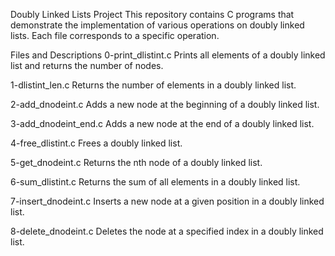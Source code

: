 Doubly Linked Lists Project
This repository contains C programs that demonstrate the implementation of various operations on doubly linked lists. Each file corresponds to a specific operation.

Files and Descriptions
0-print_dlistint.c
Prints all elements of a doubly linked list and returns the number of nodes.

1-dlistint_len.c
Returns the number of elements in a doubly linked list.

2-add_dnodeint.c
Adds a new node at the beginning of a doubly linked list.

3-add_dnodeint_end.c
Adds a new node at the end of a doubly linked list.

4-free_dlistint.c
Frees a doubly linked list.

5-get_dnodeint.c
Returns the nth node of a doubly linked list.

6-sum_dlistint.c
Returns the sum of all elements in a doubly linked list.

7-insert_dnodeint.c
Inserts a new node at a given position in a doubly linked list.

8-delete_dnodeint.c
Deletes the node at a specified index in a doubly linked list.
